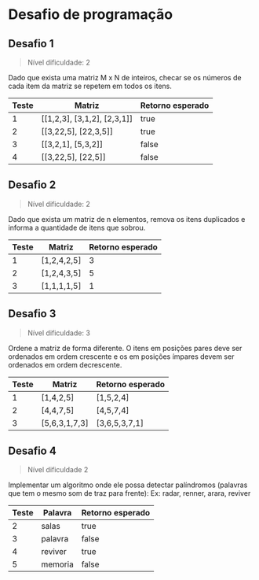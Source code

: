 # Desafio de programação

## Desafio 1

> Nível dificuldade: 2

Dado que exista uma matriz M x N de inteiros, checar se os números de cada item da matriz se repetem em todos os itens.

| Teste   | Matriz                      | Retorno esperado | 
|---------|-----------------------------|------------------|
|       1 | [[1,2,3], [3,1,2], [2,3,1]] | true             |
|       2 | [[3,22,5], [22,3,5]]        | true             |
|       3 | [[3,2,1], [5,3,2]]          | false            |
|       4 | [[3,22,5], [22,5]]          | false            |


## Desafio 2

> Nível dificuldade: 2

Dado que exista um matriz de n elementos, remova os itens duplicados e informa a quantidade de itens que sobrou.

| Teste | Matriz      | Retorno esperado | 
|-------|-------------|------------------|
|     1 | [1,2,4,2,5] |                3 |
|     2 | [1,2,4,3,5] |                5 |
|     3 | [1,1,1,1,5] |                1 |


## Desafio 3

> Nível dificuldade: 3

Ordene a matriz de forma diferente. O itens em posições pares deve ser ordenados em ordem crescente e os em posições ímpares devem ser ordenados em ordem decrescente.

| Teste | Matriz        | Retorno esperado | 
|-------|---------------|------------------|
|     1 | [1,4,2,5]     | [1,5,2,4]        |         
|     2 | [4,4,7,5]     | [4,5,7,4]        |         
|     3 | [5,6,3,1,7,3] | [3,6,5,3,7,1]    |             


## Desafio 4

> Nível dificuldade 2

Implementar um algoritmo onde ele possa detectar palíndromos (palavras que tem o mesmo som de traz para frente): Ex: radar, renner, arara, reviver

| Teste | Palavra | Retorno esperado | 
|-------|---------|------------------|
|     2 | salas   | true             |
|     3 | palavra | false            |
|     4 | reviver | true             |
|     5 | memoria | false            |
